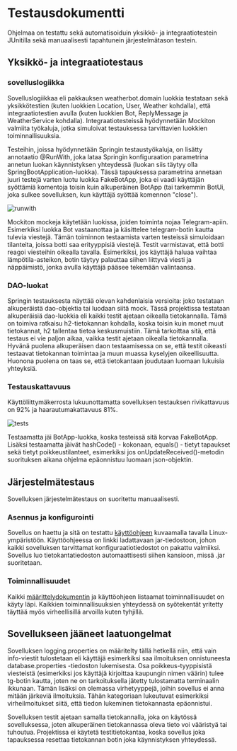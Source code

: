 # **Testausdokumentti**

Ohjelmaa on testattu sekä automatisoiduin yksikkö- ja integraatiotestein JUnitilla sekä manuaalisesti tapahtunein järjestelmätason testein.

## **Yksikkö- ja integraatiotestaus**

### **sovelluslogiikka**

Sovelluslogiikkaa eli pakkauksen weatherbot.domain luokkia testataan sekä yksikkötestien (kuten luokkien Location, User, Weather kohdalla), että integraatiotestien avulla (kuten luokkien Bot, ReplyMessage ja WeatherService kohdalla). Integraatiotesteissä hyödynnetään Mockiton valmiita työkaluja, jotka simuloivat testauksessa tarvittavien luokkien toiminnallisuuksia. 

Testeihin, joissa hyödynnetään Springin testaustyökaluja, on lisätty annotaatio @RunWith, joka lataa Springin konfiguraation parametrina annetun luokan käynnistyksen yhteydessä (luokan siis täytyy olla SpringBootApplication-luokka). Tässä tapauksessa parametrina annetaan juuri testejä varten luotu luokka FakeBotApp, joka ei vaadi käyttäjän syöttämiä komentoja toisin kuin alkuperäinen BotApp (tai tarkemmin BotUi, joka sulkee sovelluksen, kun käyttäjä syöttää komennon "close"). 
  
![runwith]()

Mockiton mockeja käytetään luokissa, joiden toiminta nojaa Telegram-apiin. Esimerkiksi luokka Bot vastaanottaa ja käsittelee telegram-botin kautta tulevia viestejä. Tämän toiminnon testaamista varten testeissä simuloidaan tilanteita, joissa botti saa erityyppisiä viestejä. Testit varmistavat, että botti reagoi viesteihin oikealla tavalla. Esimerkiksi, jos käyttäjä haluaa vaihtaa lämpötila-asteikon, botin täytyy palauttaa siihen liittyvä viesti ja näppäimistö, jonka avulla käyttäjä pääsee tekemään valintaansa.  

### **DAO-luokat**

Springin testauksesta näyttää olevan kahdenlaisia versioita: joko testataan alkuperäistä dao-objektia tai luodaan siitä mock. Tässä projektissa testataan alkuperäisiä dao-luokkia eli kaikki testit ajetaan oikealla tietokannalla. Tämä on toimiva ratkaisu h2-tietokannan kohdalla, koska toisin kuin monet muut tietokannat, h2 tallentaa tietoa keskusmuistiin. Tämä tarkoittaa sitä, että testaus ei vie paljon aikaa, vaikka testit ajetaan oikealla tietokannalla. Hyvänä puolena alkuperäisen daon testaamisessa on se, että testit oikeasti testaavat tietokannan toimintaa ja muun muassa kyselyjen oikeellisuutta. Huonona puolena on taas se, että tietokantaan joudutaan luomaan lukuisia yhteyksiä.

### **Testauskattavuus**

Käyttöliittymäkerrosta lukuunottamatta sovelluksen testauksen rivikattavuus on 92% ja haarautumakattavuus 81%. 

![tests]()

Testaamatta jäi BotApp-luokka, koska testeissä sitä korvaa FakeBotApp. Lisäksi testaamatta jäivät hashCode() - kokonaan, equals() - tietyt tapaukset sekä tietyt poikkeustilanteet, esimerkiksi jos onUpdateReceived()-metodin suorituksen aikana ohjelma epäonnistuu luomaan json-objektin.  

## **Järjestelmätestaus**

Sovelluksen järjestelmätestaus on suoritettu manuaalisesti.

### **Asennus ja konfigurointi**

Sovellus on haettu ja sitä on testattu [käyttöohjeen]() kuvaamalla tavalla Linux-ympäristöön. Käyttöohjeessa on linkki ladattavaan jar-tiedostoon, johon kaikki sovelluksen tarvittamat konfiguraatiotiedostot on pakattu valmiiksi. Sovellus luo tietokantatiedoston automaattisesti siihen kansioon, missä .jar suoritetaan. 

### **Toiminnallisuudet**

Kaikki [määrittelydokumentin]() ja käyttöohjeen listaamat toiminnallisuudet on käyty läpi. Kaikkien toiminnallisuuksien yhteydessä on syötekentät yritetty täyttää myös virheellisillä arvoilla kuten tyhjillä. 

## **Sovellukseen jääneet laatuongelmat**

Sovelluksen logging.properties on määritelty tällä hetkellä niin, että vain info-viestit tulostetaan eli käyttäjä esimerkiksi saa ilmoituksen onnistuneesta database.properties -tiedoston lukemisesta. Osa poikkeus-tyyppisistä viesteistä (esimerkiksi jos käyttäjä kirjoittaa kaupungin nimen väärin) tulee tg-botin kautta, joten ne on tarkoituksella jätetty tulostamatta terminaalin ikkunaan. Tämän lisäksi on olemassa virhetyyppejä, joihin sovellus ei anna mitään järkeviä ilmoituksia. Tähän kategoriaan lukeutuvat esimerkiksi virheilmoitukset siitä, että tiedon lukeminen tietokannasta epäonnistui.  

Sovelluksen testit ajetaan samalla tietokannalla, joka on käytössä sovelluksessa, joten alkuperäinen tietokannassa oleva tieto voi vääristyä tai tuhoutua. Projektissa ei käytetä testitietokantaa, koska sovellus joka tapauksessa resettaa tietokannan botin joka käynnistyksen yhteydessä.

 
